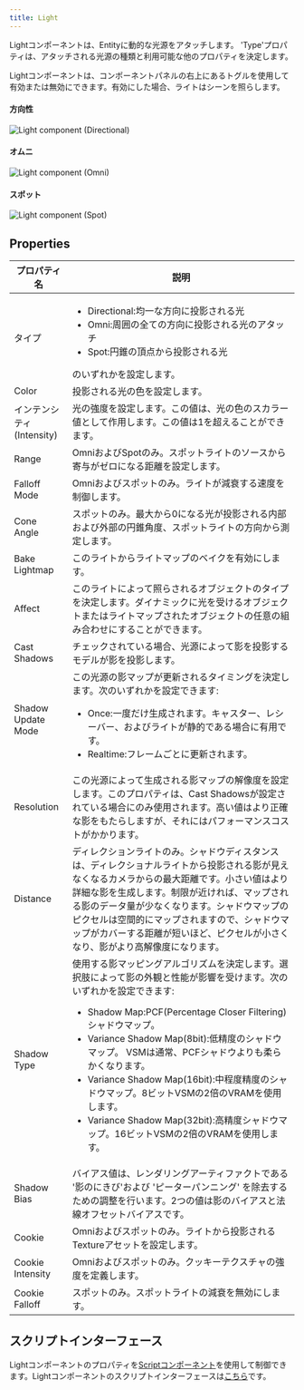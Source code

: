 ```yaml
---
title: Light
---
```


Lightコンポーネントは、Entityに動的な光源をアタッチします。 'Type'プロパティは、アタッチされる光源の種類と利用可能な他のプロパティを決定します。

Lightコンポーネントは、コンポーネントパネルの右上にあるトグルを使用して有効または無効にできます。有効にした場合、ライトはシーンを照らします。

#### 方向性

![Light component (Directional)][1]

#### オムニ

![Light component (Omni)][2]

#### スポット

![Light component (Spot)][3]

## Properties

| プロパティ名           | 説明 |
|--------------------|-------------|
| タイプ               | <ul><li> Directional:均一な方向に投影される光</li><li>Omni:周囲の全ての方向に投影される光のアタッチ</li><li>Spot:円錐の頂点から投影される光</li></ul>のいずれかを設定します。 |
| Color              | 投影される光の色を設定します。 |
| インテンシティ (Intensity)          | 光の強度を設定します。この値は、光の色のスカラー値として作用します。この値は1を超えることができます。 |
| Range              | OmniおよびSpotのみ。スポットライトのソースから寄与がゼロになる距離を設定します。 |
| Falloff Mode       | Omniおよびスポットのみ。ライトが減衰する速度を制御します。 |
| Cone Angle         | スポットのみ。最大から0になる光が投影される内部および外部の円錐角度、スポットライトの方向から測定します。 |
| Bake Lightmap      | このライトからライトマップのベイクを有効にします。 |
| Affect             | このライトによって照らされるオブジェクトのタイプを決定します。ダイナミックに光を受けるオブジェクトまたはライトマップされたオブジェクトの任意の組み合わせにすることができます。 |
| Cast Shadows       | チェックされている場合、光源によって影を投影するモデルが影を投影します。 |
| Shadow Update Mode | この光源の影マップが更新されるタイミングを決定します。次のいずれかを設定できます: <ul><li>Once:一度だけ生成されます。キャスター、レシーバー、およびライトが静的である場合に有用です。</li><li>Realtime:フレームごとに更新されます。</li></ul> |
| Resolution         | この光源によって生成される影マップの解像度を設定します。このプロパティは、Cast Shadowsが設定されている場合にのみ使用されます。高い値はより正確な影をもたらしますが、それにはパフォーマンスコストがかかります。 |
| Distance           | ディレクションライトのみ。シャドウディスタンスは、ディレクショナルライトから投影される影が見えなくなるカメラからの最大距離です。小さい値はより詳細な影を生成します。制限が近ければ、マップされる影のデータ量が少なくなります。シャドウマップのピクセルは空間的にマップされますので、シャドウマップがカバーする距離が短いほど、ピクセルが小さくなり、影がより高解像度になります。 |
| Shadow Type        | 使用する影マッピングアルゴリズムを決定します。選択肢によって影の外観と性能が影響を受けます。次のいずれかを設定できます: <ul><li>Shadow Map:PCF(Percentage Closer Filtering)シャドウマップ。</li><li>Variance Shadow Map(8bit):低精度のシャドウマップ。 VSMは通常、PCFシャドウよりも柔らかくなります。</li><li>Variance Shadow Map(16bit):中程度精度のシャドウマップ。8ビットVSMの2倍のVRAMを使用します。</li><li>Variance Shadow Map(32bit):高精度シャドウマップ。16ビットVSMの2倍のVRAMを使用します。</li></ul> |
| Shadow Bias        | バイアス値は、レンダリングアーティファクトである '影のにきび'および 'ピーターパンニング' を除去するための調整を行います。2つの値は影のバイアスと法線オフセットバイアスです。 |
| Cookie             | Omniおよびスポットのみ。ライトから投影されるTextureアセットを設定します。 |
| Cookie Intensity   | Omniおよびスポットのみ。クッキーテクスチャの強度を定義します。 |
| Cookie Falloff     | スポットのみ。スポットライトの減衰を無効にします。 |

## スクリプトインターフェース

Lightコンポーネントのプロパティを[Scriptコンポーネント][4]を使用して制御できます。Lightコンポーネントのスクリプトインターフェースは[こちら][5]です。

[1]: /images/user-manual/scenes/components/component-light-directional.png
[2]: /images/user-manual/scenes/components/component-light-point.png
[3]: /images/user-manual/scenes/components/component-light-spot.png
[4]: /user-manual/scenes/components/script
[5]: /api/pc.LightComponent.html
